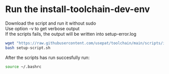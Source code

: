 # Run the install-toolchain-dev-env

Download the script and run it without sudo<br>
Use option -v to get verbose output<br>
If the scripts fails, the output will be written into setup-error.log

```bash
wget "https://raw.githubusercontent.com/usepat/toolchain/main/scripts/install-toolchain-dev-env.sh" -O setup-script.sh
bash setup-script.sh
```
After the scripts has run succesfully run:
```bash
source ~/.bashrc
```
